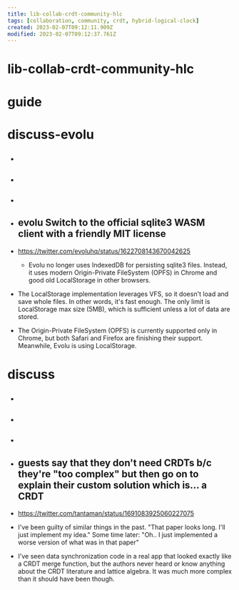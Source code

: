 ```yaml
---
title: lib-collab-crdt-community-hlc
tags: [collaboration, community, crdt, hybrid-logical-clock]
created: 2023-02-07T09:12:11.909Z
modified: 2023-02-07T09:12:37.761Z
---
```


# lib-collab-crdt-community-hlc

# guide

# discuss-evolu
- ## 

- ## 

- ## 

- ## evolu Switch to the official sqlite3 WASM client with a friendly MIT license
- https://twitter.com/evoluhq/status/1622708143670042625
  - Evolu no longer uses IndexedDB for persisting sqlite3 files. Instead, it uses modern Origin-Private FileSystem (OPFS) in Chrome and good old LocalStorage in other browsers.
- The LocalStorage implementation leverages VFS, so it doesn't load and save whole files. In other words, it's fast enough. The only limit is LocalStorage max size (5MB), which is sufficient unless a lot of data are stored.
- The Origin-Private FileSystem (OPFS) is currently supported only in Chrome, but both Safari and Firefox are finishing their support. Meanwhile, Evolu is using LocalStorage.

# discuss
- ## 

- ## 

- ## 

- ## guests say that they don't need CRDTs b/c they're "too complex" but then go on to explain their custom solution which is... a CRDT
- https://twitter.com/tantaman/status/1691083925060227075
- I've been guilty of similar things in the past. "That paper looks long. I'll just implement my idea." Some time later: "Oh.. I just implemented a worse version of what was in that paper"
- I've seen data synchronization code in a real app that looked exactly like a CRDT merge function, but the authors never heard or know anything about the CRDT literature and lattice algebra. It was much more complex than it should have been though.
